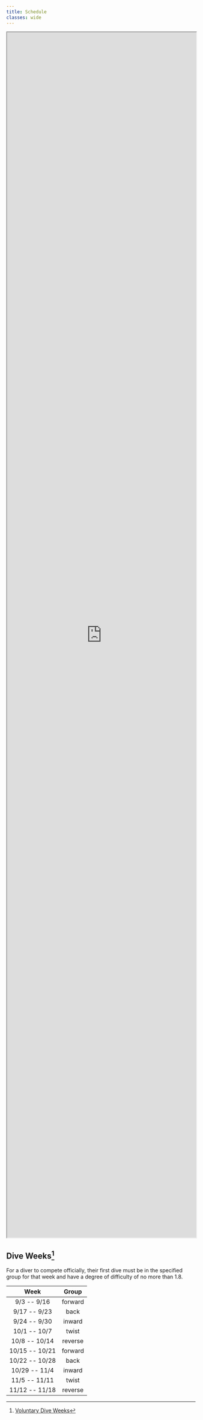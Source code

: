```yaml
---
title: Schedule
classes: wide
---
```


<iframe src="https://docs.google.com/document/d/e/2PACX-1vT65v72fYPqqUn3zLMl0AyW6kP57POruGZQxo6wsD5lrfVV-AazHOa8AGl9-Edxr-NxhE2Z0_uixsFu/pub?embedded=true" style="width: 100%; height: 80vh"></iframe>

## Dive Weeks[^VoluntaryDiveWeeks]

For a diver to compete officially, their first dive must be in the specified group for that week and have a degree of difficulty of no more than 1.8.

|      Week      |  Group  |
|:--------------:|:-------:|
| 9/3   -- 9/16  | forward |
| 9/17  -- 9/23  |  back   |
| 9/24  -- 9/30  | inward  |
| 10/1  -- 10/7  |  twist  |
| 10/8  -- 10/14 | reverse |
| 10/15 -- 10/21 | forward |
| 10/22 -- 10/28 |  back   |
| 10/29 -- 11/4  | inward  |
| 11/5  -- 11/11 |  twist  |
| 11/12 -- 11/18 | reverse |

[^VoluntaryDiveWeeks]: [Voluntary Dive Weeks](https://miaa.net/wp-content/uploads/2023/09/Voluntary-Dive-Weeks-2023-2024.pdf)
